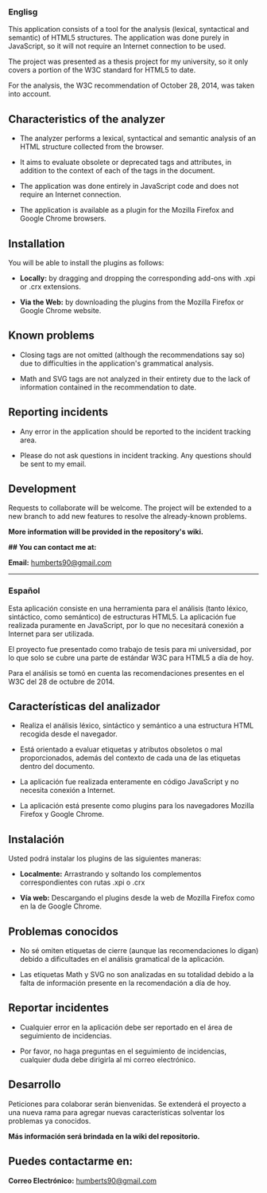 ### Englisg

This application consists of a tool for the analysis (lexical, syntactical and semantic) of HTML5 structures. The application was done purely in JavaScript, so it will not require an Internet connection to be used.

The project was presented as a thesis project for my university, so it only covers a portion of the W3C standard for HTML5 to date.

For the analysis, the W3C recommendation of October 28, 2014, was taken into account.


## **Characteristics of the analyzer**

- The analyzer performs a lexical, syntactical and semantic analysis of an HTML structure collected from the browser.

- It aims to evaluate obsolete or deprecated tags and attributes, in addition to the context of each of the tags in the document.

- The application was done entirely in JavaScript code and does not require an Internet connection.

- The application is available as a plugin for the Mozilla Firefox and Google Chrome browsers.


## **Installation**

You will be able to install the plugins as follows:

- **Locally:** by dragging and dropping the corresponding add-ons with .xpi or .crx extensions.

- **Via the Web:** by downloading the plugins from the Mozilla Firefox or Google Chrome website.

## **Known problems**

- Closing tags are not omitted (although the recommendations say so) due to difficulties in the application's grammatical analysis.

- Math and SVG tags are not analyzed in their entirety due to the lack of information contained in the recommendation to date.


## **Reporting incidents**

- Any error in the application should be reported to the incident tracking area.

- Please do not ask questions in incident tracking. Any questions should be sent to my email.


## **Development**

Requests to collaborate will be welcome. The project will be extended to a new branch to add new features to resolve the already-known problems.

**More information will be provided in the repository's wiki.**


**## You can contact me at:**

**Email:** [humberts90@gmail.com](mailto:humberts90@gmail.com)

-------------------------------------------------------------------------------

### Español


Esta aplicación consiste en una herramienta para el análisis (tanto léxico, sintáctico, como semántico) de estructuras HTML5. La aplicación fue realizada puramente en JavaScript, por lo que no necesitará conexión a Internet para ser utilizada.

El proyecto fue presentado como trabajo de tesis para mi universidad, por lo que solo se cubre una parte de estándar W3C para HTML5 a día de hoy.

Para el análisis se tomó en cuenta las recomendaciones presentes en el W3C del 28 de octubre de 2014.


## **Características del analizador**

- Realiza el análisis léxico, sintáctico y semántico a una estructura HTML recogida desde el navegador.

- Está orientado a evaluar etiquetas y atributos obsoletos o mal proporcionados, además del contexto de cada una de las etiquetas dentro del documento.

- La aplicación fue realizada enteramente en código JavaScript y no necesita conexión a Internet.

- La aplicación está presente como plugins para los navegadores Mozilla Firefox y Google Chrome.


## **Instalación**

Usted podrá instalar los plugins de las siguientes maneras:

- **Localmente:** Arrastrando y soltando los complementos correspondientes con rutas .xpi o .crx

- **Vía web:** Descargando el plugins desde la web de Mozilla Firefox como en la de Google Chrome.


## **Problemas conocidos**

- No sé omiten etiquetas de cierre (aunque las recomendaciones lo digan) debido a dificultades en el análisis gramatical de la aplicación.

- Las etiquetas Math y SVG no son analizadas en su totalidad debido a la falta de información presente en la recomendación a día de hoy.


## **Reportar incidentes**

- Cualquier error en la aplicación debe ser reportado en el área de seguimiento de incidencias.

- Por favor, no haga preguntas en el seguimiento de incidencias, cualquier duda debe dirigirla al mi correo electrónico.


## **Desarrollo**

Peticiones para colaborar serán bienvenidas. Se extenderá el proyecto a una nueva rama para agregar nuevas características solventar los problemas ya conocidos.

**Más información será brindada en la wiki del repositorio.**


## **Puedes contactarme en:**

**Correo Electrónico:** [humberts90@gmail.com](mailto:humberts90@gmail.com)
